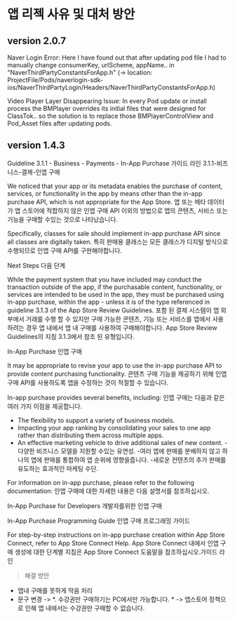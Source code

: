 # 앱 리젝 사유 및 대처 방안
## version 2.0.7
Naver Login Error:
Here I have found out that after updating pod file I had to manually change consumerKey, urlScheme, appName.. in "NaverThirdPartyConstantsForApp.h" (-> location: ProjectFile/Pods/naverlogin-sdk-ios/NaverThirdPartyLogin/Headers/NaverThirdPartyConstantsForApp.h)

Video Player Layer Disappearing Issue:
In every Pod update or install process the BMPlayer overrides its initial files that were designed for ClassTok.. so the solution is to replace those BMPlayerControlView and Pod_Asset files after updating pods. 

## version 1.4.3

Guideline 3.1.1 - Business - Payments - In-App Purchase
가이드 라인 3.1.1-비즈니스-결제-인앱 구매

We noticed that your app or its metadata enables the purchase of content, services, or functionality in the app by means other than the in-app purchase API, which is not appropriate for the App Store.
앱 또는 메타 데이터가 앱 스토어에 적합하지 않은 인앱 구매 API 이외의 방법으로 앱의 콘텐츠, 서비스 또는 기능을 구매할 수있는 것으로 나타났습니다.

Specifically, classes for sale should implement in-app purchase API since all classes are digitally taken.
특히 판매용 클래스는 모든 클래스가 디지털 방식으로 수행되므로 인앱 구매 API를 구현해야합니다.

Next Steps
다음 단계

While the payment system that you have included may conduct the transaction outside of the app, if the purchasable content, functionality, or services are intended to be used in the app, they must be purchased using in-app purchase, within the app - unless it is of the type referenced in guideline 3.1.3 of the App Store Review Guidelines.
포함 된 결제 시스템이 앱 외부에서 거래를 수행 할 수 있지만 구매 가능한 콘텐츠, 기능 또는 서비스를 앱에서 사용하려는 경우 앱 내에서 앱 내 구매를 사용하여 구매해야합니다. App Store Review Guidelines의 지침 3.1.3에서 참조 된 유형입니다.

In-App Purchase
인앱 구매

It may be appropriate to revise your app to use the in-app purchase API to provide content purchasing functionality.
콘텐츠 구매 기능을 제공하기 위해 인앱 구매 API를 사용하도록 앱을 수정하는 것이 적절할 수 있습니다.

In-app purchase provides several benefits, including:
인앱 구매는 다음과 같은 여러 가지 이점을 제공합니다.

- The flexibility to support a variety of business models.
- Impacting your app ranking by consolidating your sales to one app rather than distributing them across multiple apps.
- An effective marketing vehicle to drive additional sales of new content.
-다양한 비즈니스 모델을 지원할 수있는 유연성.
-여러 앱에 판매를 분배하지 않고 하나의 앱에 판매를 통합하여 앱 순위에 영향을줍니다.
-새로운 컨텐츠의 추가 판매를 유도하는 효과적인 마케팅 수단.

For information on in-app purchase, please refer to the following documentation:
인앱 구매에 대한 자세한 내용은 다음 설명서를 참조하십시오.

In-App Purchase for Developers
개발자를위한 인앱 구매

In-App Purchase Programming Guide
인앱 구매 프로그래밍 가이드

For step-by-step instructions on in-app purchase creation within App Store Connect, refer to App Store Connect Help.
App Store Connect 내에서 인앱 구매 생성에 대한 단계별 지침은 App Store Connect 도움말을 참조하십시오.가이드 라인 

> 해결 방안
 - 앱내 구매를 못하게 막음 처리
 - 문구 변경
     -> *. 수강권만 구매하기는 PC에서만 가능합니다. *
     -> 앱스토어 정책으로 인해 앱 내에서는 수강권만 구매할 수 없습니다.
